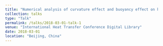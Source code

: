 ```yaml
---
title: "Numerical analysis of curvature effect and buoyancy effect on heat transfer characteristics of supercritical water in cooled helical coiled tubes"
collection: talks
type: "Talk"
permalink: /talks/2018-03-01-talk-1
venue: "International Heat Transfer Conference Digital Library"
date: 2018-03-01
location: "Beijing, China"
---
```



